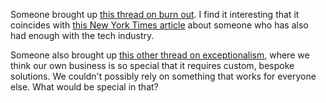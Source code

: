 Someone brought up
[this thread on burn out](https://twitter.com/Eeyun___/status/1379111649441878018).
I find it interesting that it coincides with
[this New York Times article](https://www.nytimes.com/2021/04/07/opinion/google-job-harassment.html)
about someone who has also had enough with the tech industry.

Someone also brought up
[this other thread on exceptionalism](https://twitter.com/searls/status/1379461145799618564),
where we think our own business is so special that it requires custom, bespoke
solutions.  We couldn't possibly rely on something that works for everyone 
else.  What would be special in that?
